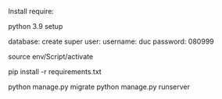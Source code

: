 Install require:

python 3.9
setup

database:
    create super user:
        username: duc
        password: 080999


source env/Script/activate

pip install -r requirements.txt

python manage.py migrate
python manage.py runserver

